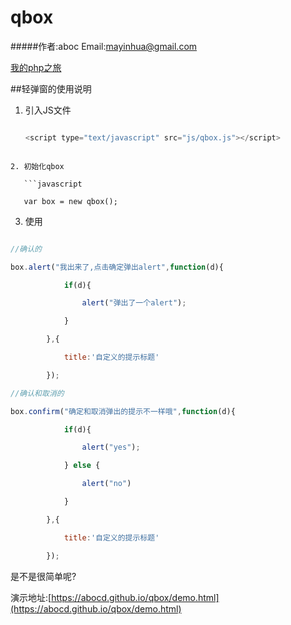 # qbox
#####作者:aboc Email:mayinhua@gmail.com
[我的php之旅](http://www.phpec.org)

##轻弹窗的使用说明

1. 引入JS文件
   ```javascript
   <script type="text/javascript" src="js/qbox.js"></script>
```
2. 初始化qbox
   ```javascript
   var box = new qbox();
   ```
3. 使用
```javascript
//确认的
box.alert("我出来了,点击确定弹出alert",function(d){
            if(d){
                alert("弹出了一个alert");
            }
        },{
            title:'自定义的提示标题'
        });
//确认和取消的
box.confirm("确定和取消弹出的提示不一样哦",function(d){
            if(d){
                alert("yes");
            } else {
                alert("no")
            }
        },{
            title:'自定义的提示标题'
        });
```

是不是很简单呢?

演示地址:[https://abocd.github.io/qbox/demo.html](https://abocd.github.io/qbox/demo.html)